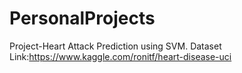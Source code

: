 # PersonalProjects

Project-Heart Attack Prediction using SVM.
Dataset Link:https://www.kaggle.com/ronitf/heart-disease-uci
